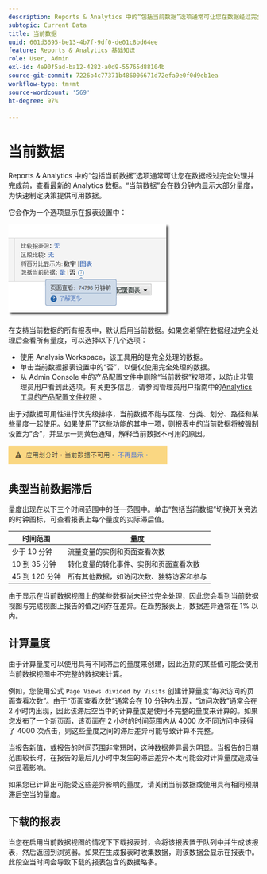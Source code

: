 ```yaml
---
description: Reports & Analytics 中的“包括当前数据”选项通常可让您在数据经过完全处理并完成前，查看最新的 Analytics 数据。“当前数据”会在数分钟内显示大部分量度，为快速制定决策提供可用数据。
subtopic: Current Data
title: 当前数据
uuid: 601d3695-be13-4b7f-9df0-de01c8bd64ee
feature: Reports & Analytics 基础知识
role: User, Admin
exl-id: 4e90f5ad-ba12-4282-a0d9-55765d88104b
source-git-commit: 7226b4c77371b486006671d72efa9e0f0d9eb1ea
workflow-type: tm+mt
source-wordcount: '569'
ht-degree: 97%

---
```


# 当前数据

Reports &amp; Analytics 中的“包括当前数据”选项通常可让您在数据经过完全处理并完成前，查看最新的 Analytics 数据。“当前数据”会在数分钟内显示大部分量度，为快速制定决策提供可用数据。

它会作为一个选项显示在报表设置中：

![当前数据屏幕截图](assets/current_data.png)

在支持当前数据的所有报表中，默认启用当前数据。如果您希望在数据经过完全处理后查看所有量度，可以选择以下几个选项：

* 使用 Analysis Workspace，该工具用的是完全处理的数据。
* 单击当前数据报表设置中的“否”，以便仅使用完全处理的数据。
* 从 Admin Console 中的产品配置文件中删除“当前数据”权限项，以防止非管理员用户看到此选项。有关更多信息，请参阅管理员用户指南中的[Analytics工具的产品配置文件权限](/help/admin/admin-console/permissions/analytics-tools.md) 。

由于对数据可用性进行优先级排序，当前数据不能与区段、分类、划分、路径和某些量度一起使用。如果使用了这些功能的其中一项，则报表中的当前数据将被强制设置为“否”，并显示一则黄色通知，解释当前数据不可用的原因。

![当前数据通知](assets/current_data_notice.png)

## 典型当前数据滞后

量度出现在以下三个时间范围中的任一范围中。单击“包括当前数据”切换开关旁边的时钟图标，可查看报表上每个量度的实际滞后值。

| 时间范围 | 量度 |
| --- | --- |
| 少于 10 分钟 | 流量变量的实例和页面查看次数 |
| 10 到 35 分钟 | 转化变量的转化事件、实例和页面查看次数 |
| 45 到 120 分钟 | 所有其他数据，如访问次数、独特访客和参与 |

由于显示在当前数据视图上的某些数据尚未经过完全处理，因此您会看到当前数据视图与完成视图上报告的值之间存在差异。在趋势报表上，数据差异通常在 1% 以内。

## 计算量度

由于计算量度可以使用具有不同滞后的量度来创建，因此近期的某些值可能会使用当前数据视图中不完整的数据来计算。

例如，您使用公式 `Page Views divided by Visits` 创建计算量度“每次访问的页面查看次数”。由于“页面查看次数”通常会在 10 分钟内出现，“访问次数”通常会在 2 小时内出现，因此该滞后空当中的计算量度是使用不完整的量度来计算的。如果您发布了一个新页面，该页面在 2 小时的时间范围内从 4000 次不同访问中获得了 4000 次点击，则这些量度之间的滞后差异可能导致计算不完整。

当报告新值，或报告的时间范围非常短时，这种数据差异最为明显。当报告的日期范围较长时，在报告的最后几小时中发生的滞后差异不太可能会对计算量度造成任何显著影响。

如果您已计算出可能受这些差异影响的量度，请关闭当前数据或使用具有相同预期滞后空当的量度。

## 下载的报表

当您在启用当前数据视图的情况下下载报表时，会将该报表置于队列中并生成该报表，然后返回到浏览器。如果在生成报表时收集数据，则该数据会显示在报表中。此段空当时间会导致下载的报表包含的数据略多。
